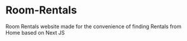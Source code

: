 # Room-Rentals
Room Rentals website made for the convenience of finding Rentals from Home based on Next JS 
